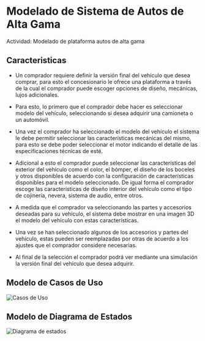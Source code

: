 # Modelado de Sistema de Autos de Alta Gama
Actividad: Modelado de plataforma autos de alta gama

## Caracteristicas

* Un comprador requiere definir la versión final del vehículo que desea comprar, para esto el concesionario le ofrece una plataforma a través de la cual el comprador puede escoger opciones de diseño, mecánicas, lujos adicionales.

* Para esto, lo primero que el comprador debe hacer es seleccionar modelo del vehículo, seleccionando si desea adquirir una camioneta o un automóvil.

* Una vez el comprador ha seleccionado el modelo del vehículo el sistema le debe permitir seleccionar las características mecánicas del mismo, para esto se debe poder seleccionar el motor indicando el detalle de las especificaciones técnicas de esté.

* Adicional a esto el comprador puede seleccionar las características del exterior del vehículo como el color, el bómper, el diseño de los boceles y otros disponibles de acuerdo con la configuración de características disponibles para el modelo seleccionado.
De igual forma el comprador escoge las características de diseño interior del vehículo como el tipo de cojinería, nevera, sistema de audio, entre otros.

* A medida que el comprador va seleccionando las partes y accesorios deseadas para su vehículo, el sistema debe mostrar en una imagen 3D el modelo del vehículo con estas características.

* Una vez se han seleccionado algunos de los accesorios y partes del vehículo, estas pueden ser reemplazadas por otras de acuerdo a los ajustes que el comprador considere necesarias.

* Al final de la selección el comprador podrá ver mediante una simulación la versión final del vehículo que desea adquirir.


## Modelo de Casos de Uso
![Casos de Uso](https://firebasestorage.googleapis.com/v0/b/playapp-419eb.appspot.com/o/Casos-uso.png?alt=media&token=eda85221-8a2b-4b6e-8429-4c96db222247)

## Modelo de Diagrama de Estados
![Diagrama de estados](https://firebasestorage.googleapis.com/v0/b/playapp-419eb.appspot.com/o/Diagrama-Estados.png?alt=media&token=f811d28f-10ce-499e-8e2d-861f640663f6)
